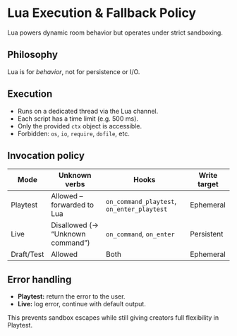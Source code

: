 # Lua Execution & Fallback Policy

Lua powers dynamic room behavior but operates under strict sandboxing.

## Philosophy
Lua is for *behavior*, not for persistence or I/O.

## Execution
- Runs on a dedicated thread via the Lua channel.
- Each script has a time limit (e.g. 500 ms).
- Only the provided `ctx` object is accessible.
- Forbidden: `os`, `io`, `require`, `dofile`, etc.

## Invocation policy

| Mode       | Unknown verbs                    | Hooks                                      | Write target |
|------------|----------------------------------|--------------------------------------------|--------------|
| Playtest   | Allowed – forwarded to Lua       | `on_command_playtest`, `on_enter_playtest` | Ephemeral    |
| Live       | Disallowed (→ “Unknown command”) | `on_command`, `on_enter`                   | Persistent   |
| Draft/Test | Allowed                          | Both                                       | Ephemeral    |

## Error handling
- **Playtest:** return the error to the user.
- **Live:** log error, continue with default output.

This prevents sandbox escapes while still giving creators full flexibility in Playtest.
